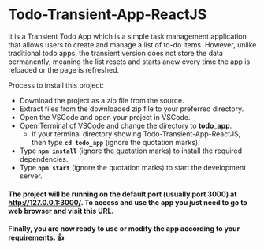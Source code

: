 # Todo-Transient-App-ReactJS
It is a Transient Todo App which is a simple task management application that allows users to create and manage a list of to-do items. However, unlike traditional todo apps, the transient version does not store the data permanently, meaning the list resets and starts anew every time the app is reloaded or the page is refreshed.

Process to install this project:
* Download the project as a zip file from the source.
* Extract files from the downloaded zip file to your preferred directory.
* Open the VSCode and open your project in VSCode.
* Open Terminal of VSCode and change the directory to **todo_app**.
  - If your terminal directory showing Todo-Transient-App-ReactJS, then type **`cd todo_app`** (ignore the quotation marks).
* Type **`npm install`** (ignore the quotation marks) to install the required dependencies.
* Type **`npm start`** (ignore the quotation marks) to start the development server.
  
#### The project will be running on the default port (usually port 3000) at http://127.0.0.1:3000/. To access and use the app you just need to go to web browser and visit this URL.
#### Finally, you are now ready to use or modify the app according to your requirements. :+1:
